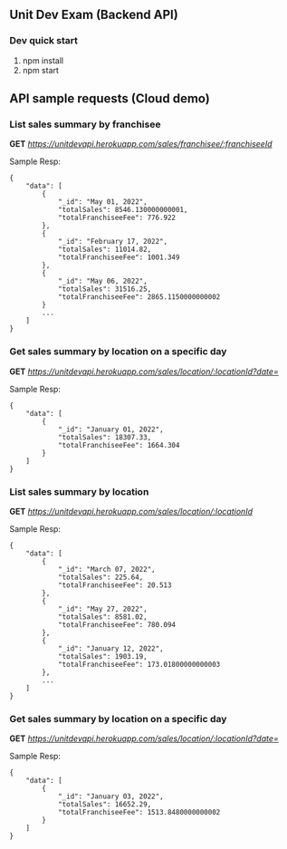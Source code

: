 ## Unit Dev Exam (Backend API)

### Dev quick start

1. npm install
2. npm start

## API sample requests (Cloud demo)

### List sales summary by franchisee

**GET** _https://unitdevapi.herokuapp.com/sales/franchisee/:franchiseeId_

Sample Resp:

```
{
    "data": [
        {
            "_id": "May 01, 2022",
            "totalSales": 8546.130000000001,
            "totalFranchiseeFee": 776.922
        },
        {
            "_id": "February 17, 2022",
            "totalSales": 11014.82,
            "totalFranchiseeFee": 1001.349
        },
        {
            "_id": "May 06, 2022",
            "totalSales": 31516.25,
            "totalFranchiseeFee": 2865.1150000000002
        }
        ...
    ]
}
```

### Get sales summary by location on a specific day

**GET** _https://unitdevapi.herokuapp.com/sales/location/:locationId?date=<date>_

Sample Resp:

```
{
    "data": [
        {
            "_id": "January 01, 2022",
            "totalSales": 18307.33,
            "totalFranchiseeFee": 1664.304
        }
    ]
}
```

### List sales summary by location

**GET** _https://unitdevapi.herokuapp.com/sales/location/:locationId_

Sample Resp:

```
{
    "data": [
        {
            "_id": "March 07, 2022",
            "totalSales": 225.64,
            "totalFranchiseeFee": 20.513
        },
        {
            "_id": "May 27, 2022",
            "totalSales": 8581.02,
            "totalFranchiseeFee": 780.094
        },
        {
            "_id": "January 12, 2022",
            "totalSales": 1903.19,
            "totalFranchiseeFee": 173.01800000000003
        },
        ...
    ]
}
```

### Get sales summary by location on a specific day

**GET** _https://unitdevapi.herokuapp.com/sales/location/:locationId?date=<date>_

Sample Resp:

```
{
    "data": [
        {
            "_id": "January 03, 2022",
            "totalSales": 16652.29,
            "totalFranchiseeFee": 1513.8480000000002
        }
    ]
}
```
